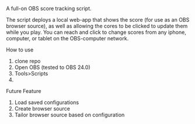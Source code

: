 A full-on OBS score tracking script.

The script deploys a local web-app that shows the score (for use
as an OBS browser source), as well as allowing the cores to be clicked
to update them while you play. You can reach and click to change
scores from any iphone, computer, or tablet on the OBS-computer network.

How to use
1) clone repo
2) Open OBS (tested to OBS 24.0)
3) Tools>Scripts
4) 

Future Feature
1) Load saved configurations
2) Create browser source
3) Tailor browser source based on configuration

